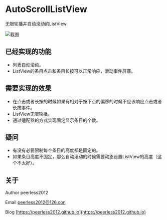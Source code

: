 # AutoScrollListView
无限轮播并自动滚动的ListView

![截图](https://raw.githubusercontent.com/peerless2012/AutoScrollListView/master/ScreenShots/screengif01.gif)

## 已经实现的功能
* 列表自动滚动。
* ListView的条目点击和条目长按可以正常响应，滑动事件屏蔽。

## 需要实现的效果
* 在点击或者长按的时候如果有相对于按下点的偏移的时候不应该响应点击或者长按事件。
* ListView无限轮播。
* 通过适配器的方式实现固定显示条目的个数。

## 疑问
* 有没有必要限制每个条目的高度都是固定的。
* 如果条目高度不固定，那么自动滚动的时候需要动态设置ListView的高度（这个不太好）。

## 关于
Author peerless2012

Email  [peerless2012@126.con](mailto:peerless2012@126.con)

Blog   [https://peerless2012.github.io](https://peerless2012.github.io)